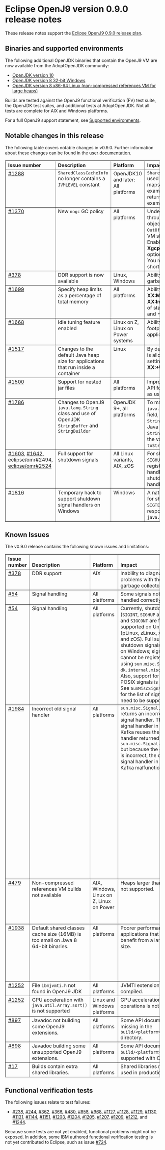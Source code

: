 <!--
* Copyright (c) 2017, 2018 IBM Corp. and others
*
* This program and the accompanying materials are made
* available under the terms of the Eclipse Public License 2.0
* which accompanies this distribution and is available at
* https://www.eclipse.org/legal/epl-2.0/ or the Apache
* License, Version 2.0 which accompanies this distribution and
* is available at https://www.apache.org/licenses/LICENSE-2.0.
*
* This Source Code may also be made available under the
* following Secondary Licenses when the conditions for such
* availability set forth in the Eclipse Public License, v. 2.0
* are satisfied: GNU General Public License, version 2 with
* the GNU Classpath Exception [1] and GNU General Public
* License, version 2 with the OpenJDK Assembly Exception [2].
*
* [1] https://www.gnu.org/software/classpath/license.html
* [2] http://openjdk.java.net/legal/assembly-exception.html
*
* SPDX-License-Identifier: EPL-2.0 OR Apache-2.0 OR GPL-2.0 WITH
* Classpath-exception-2.0 OR LicenseRef-GPL-2.0 WITH Assembly-exception
-->

# Eclipse OpenJ9 version 0.9.0 release notes

These release notes support the [Eclipse OpenJ9 0.9.0 release plan](https://projects.eclipse.org/projects/technology.openj9/releases/0.9.0/plan).



## Binaries and supported environments

The following additional OpenJDK binaries that contain the OpenJ9 VM are now available from the AdoptOpenJDK community:

- [OpenJDK version 10](https://adoptopenjdk.net/?variant=openjdk10-openj9)
- [OpenJDK version 8 32-bit Windows]()
- [OpenJDK version 8 x86-64 Linux (non-compressed references VM for large heaps)]()

Builds are tested against the OpenJ9 functional verification (FV) test suite, the OpenJDK test suites, and additional tests at AdoptOpenJDK.
Not all tests are complete for AIX and Windows platforms.

For a full OpenJ9 support statement, see [Supported environments](https://eclipse.org/openj9/docs/openj9_support/index.html).


## Notable changes in this release

The following table covers notable changes in v0.9.0. Further information about these changes can be found in the [user documentation](https://www.eclipse.org/openj9/docs/version0.9/).

<table cellpadding="4" cellspacing="0" summary="" width="100%" rules="all" frame="border" border="1"><thead align="left">
<tr valign="bottom">
<th valign="bottom">Issue number</th>
<th valign="bottom">Description</th>
<th valign="bottom">Platform</th>
<th valign="bottom">Impact</th>
</tr>
</thead>
<tbody>
<tr><td valign="top"><a href="https://github.com/eclipse/openj9/issues/1288">#1288</a></td>
<td valign="top"><code>SharedClassCacheInfo</code> no longer contains a <code>JVMLEVEL</code> constant</td>
<td valign="top">OpenJDK10 and later: All platforms</td>
<td valign="top"><code>SharedClassCacheInfo.getCacheJVMLevel()</code> used to return the <code>JVMLEVEL</code> constant that maps to a Java version number, for example <code>JVMLEVEL_JAVA8</code>. This call now returns only the Java version number, for example <code>10</code> for Java 10.</td>
</tr>

<tr><td valign="top"><a href="https://github.com/eclipse/openj9/issues/1370">#1370</a>
<!-- (<a href="http://openjdk.java.net/jeps/318">JEP318</a>) --></td>
<td valign="top">New <code>nogc</code> GC policy</td>
<td valign="top">All platforms</td>
<td valign="top">Under this policy, no memory is reclaimed through garbage collection. The Java object heap is expanded until an <code>OutOfMemory</code> error is generated and the VM shuts down.<br/>Enable this policy with the <b>-Xgcpolicy:nogc</b> or <b>-XX:+UseNoGC</b> options.<br/>You might use this mode for testing or for short-lived applications. </td>
</tr>

<tr><td valign="top"><a href="https://github.com/eclipse/openj9/issues/378">#378</a></td>
<td valign="top">DDR support is now available</td>
<td valign="top">Linux, Windows</td>
<td valign="top">Ability to diagnose problems with the VM, garbage collector, or JIT.</td>
</tr>
<tr><td valign="top"><a href="https://github.com/eclipse/openj9/issues/1699">#1699</a></td>
<td valign="top">Specify heap limits as a percentage of total memory</td>
<td valign="top">All platforms</td>
<td valign="top">Ability to easily set heap limits with the <b>-XX:MaxRAMPercentage</b> and <b>-XX:InitialRAMPercentage</b> options instead of statically setting them with the <b>-Xmx</b> and <b>-Xms</b> options.</td>
</tr>
<!-- Remove? Confirm.<tr><td valign="top"><a href="https://github.com/eclipse/openj9/issues/1776">#1776</a></td>
<td valign="top">Extra page of memory no longer required when specifying an object heap size that is a multiple of the page size</td>
<td valign="top">Linux on Z and z/OS</td>
<td valign="top">This change avoids wasting memory or calculating a heap size that is 16 bytes less than the page size.</td>
</tr>-->
<tr><td valign="top"><a href="https://github.com/eclipse/openj9/issues/1668">#1668</a></td>
<td valign="top">Idle tuning feature enabled</td>
<td valign="top">Linux on Z, Linux on Power systems</td>
<td valign="top">Ability to maintain a minimal memory footprint during the life time of an application.</td>
</tr>
<tr><td valign="top"><a href="https://github.com/eclipse/openj9/issues/1517">#1517</a></td>
<td valign="top">Changes to the default Java heap size for applications that run inside a container</td>
<td valign="top">Linux</td>
<td valign="top">By default, 75% of the physical memory is allocated for the maximum Java heap setting when the <b>-XX:+UseContainerSupport</b> option is set.</td>
</tr>
<tr><td valign="top"><a href="https://github.com/eclipse/openj9/issues/1500">#1500</a></td>
<td valign="top">Support for nested jar files</td>
<td valign="top">All platforms</td>
<td valign="top">Improvements to the <code>com.ibm.oti.shared</code> API for manipulating nested jar files, such as used by Spring.</td>
</tr>
<tr><td valign="top"><a href="https://github.com/eclipse/openj9/issues/1786">#1786</a></td>
<td valign="top">Changes to OpenJ9 <code>java.lang.String</code> class and use of OpenJDK <code>StringBuffer</code> and <code>StringBuilder</code></td>
<td valign="top">OpenJDK 9+, all platforms</td>
<td valign="top">To match the behavior of OpenJDK, <code>java.lang.String</code> no longer has a count field, which changes the way that <code>String.subString()</code> works compared to Java 8. Similarly <code>StringBuffer</code and <code>StringBuilder</code> do not share the value array with any <code>String</code> created by <code>toString()</code>.</td>
</tr>

<tr><td valign="top">
<a href="https://github.com/eclipse/openj9/issues/1603">#1603</a>,
<a href="https://github.com/eclipse/openj9/issues/1642">#1642</a>,
<a href="https://github.com//eclipse/omr/issues/2494">eclipse/omr#2494</a>,
<a href="https://github.com//eclipse/omr/issues/2524">eclipse/omr#2524</a>
</td>
<td valign="top">Full support for shutdown signals</td>
<td valign="top">All Linux variants, AIX, zOS</td>
<td valign="top">For shutdown signals (<code>SIGINT</code>, <code>SIGTERM</code> and <code>SIGHUP</code>), a Java signal handler can be registered. The default Java shutdown handler is properly registered for shutdown signals. Similarly, a Java signal handler can be registered for <code>SIGCONT</code>.</td>
</tr>

<tr><td valign="top"><a href="https://github.com/eclipse/openj9/issues/1816">#1816</a></td>
<td valign="top">Temporary hack to support shutdown signal handlers on Windows</td>
<td valign="top">Windows</td>
<td valign="top">A native shutdown handler is registered for shutdown signals (<code>Ctrl+C</code>, <code>SIGINT</code> and <code>SIGTERM</code>). A shutdown handler is responsible for invoking <code>java.lang.Shutdown.exit</code>.</td>
</tr>
</table>


## Known Issues

The v0.9.0 release contains the following known issues and limitations:

<table cellpadding="4" cellspacing="0" summary="" width="100%" rules="all" frame="border" border="1"><thead align="left">
<tr valign="bottom">
<th valign="bottom">Issue number</th>
<th valign="bottom">Description</th>
<th valign="bottom">Platform</th>
<th valign="bottom">Impact</th>
<th valign="bottom">Workaround</th>
</tr>
</thead>
<tbody>
<tr><td valign="top"><a href="https://github.com/eclipse/openj9/issues/378">#378</a></td>
<td valign="top">DDR support</td>
<td valign="top">AIX</td>
<td valign="top">Inability to diagnose problems with the VM, garbage collector, or JIT.</td>
<td valign="top">None</td>
</tr>
<tr><td valign="top"><a href="https://github.com/eclipse/openj9/issues/54">#54</a></td>
<td valign="top">Signal handling</td>
<td valign="top">All platforms</td>
<td valign="top">Some signals not being handled correctly by the VM.</td>
<td valign="top">None</td>

<tr><td valign="top"><a href="https://github.com/ibmruntimes/openj9-openjdk-jdk8/issues/54">#54</a></td>
<td valign="top">Signal handling</td>
<td valign="top">All platforms</td>
<td valign="top">Currently, shutdown signals (<code>SIGINT</code>, <code>SIGHUP</code> and <code>SIGTERM</code>) and <code>SIGCONT</code> are fully supported on Unix platforms (pLinux, zLinux, xLinux, AIX and zOS). Full support for shutdown signals is pending on Windows; signal handlers cannot be registered by using <code>sun.misc.Signal</code> or <code>dk.internal.misc.Signal</code>. Also, support for other POSIX signals is pending. See <code>SunMiscSignalTest.java</code> for the list of signals that need to be supported.</td>
<td valign="top">None</td>
</tr>

<tr><td valign="top"><a href="https://github.com/ibmruntimes/openj9-openjdk-jdk8/issues/1984">#1984</a><!-- 
<br/><b>@pshipton "I'm hoping #1984 will be resolved before the 0.9.0 release is finalized."</b> --></td>
<td valign="top">Incorrect old signal handler</td>
<td valign="top">All platforms</td>
<td valign="top"><code>sun.misc.Signal.handle(...)</code> returns an incorrect old signal handler. The custom signal handler in Apache Kafka reuses the old signal handler returned by <code>sun.misc.Signal.handle(...)</code> but because the old handler is incorrect, the custom signal handler in Apache Kafka malfunctions.</td>
<td valign="top">The custom handlers reuse the JVM default shutdown handler. Avoid registering a custom signal handler for shutdown signals so that the default shutdown handler is properly invoked. Then, Apache Kafka will shutdown properly while invoking the shutdown hooks.</td>
</tr>


</tr>
<tr><td valign="top"><a href="https://github.com/eclipse/openj9/issues/479">#479</a></td>
<td valign="top">Non-compressed references VM builds not available</td>
<td valign="top">AIX, Windows, Linux on Z, Linux on Power</td>
<td valign="top">Heaps larger than 57GB are not supported.</td>
<td valign="top">Manual builds are possible by following our <a href="https://github.com/eclipse/openj9/blob/master/buildenv/Build_Instructions_V8.md">detailed build instructions</a>.</td>
</tr>
<tr><td valign="top"><a href="https://github.com/eclipse/openj9/issues/1938">#1938</a></td>
<td valign="top">Default shared classes cache size (16MB) is too small on Java 8 64-bit binaries.</td>
<td valign="top">All platforms</td>
<td valign="top">Poorer performance for applications that could benefit from a larger cache size.</td>
<td valign="top">Manually set the shared cache size to at least 60 MB when you start your application (<code>-Xscmx60m</code>).</td>
</tr>
<tr><td valign="top"><a href="https://github.com/eclipse/openj9/issues/1252">#1252</a></td>
<td valign="top">File <code>ibmjvmti.h</code> not found in OpenJ9 JDK</td>
<td valign="top">All platforms</td>
<td valign="top">JVMTI extensions cannot be compiled.</td>
<td valign="top">None</td>
</tr>
<tr><td valign="top"><a href="https://github.com/eclipse/openj9/issues/1252">#1252</a></td>
<td valign="top">GPU acceleration with <code>java.util.Array.sort()</code> is not supported</td>
<td valign="top">Linux and Windows platforms</td>
<td valign="top">GPU acceleration on <code>sort()</code> operations is not available.</td>
<td valign="top">None<!-- , although <code>com.ibm.gpu.Maths</code> can be used directly. --></td>
</tr>
<tr><td valign="top"><a href="https://github.com/eclipse/openj9/issues/897">#897</a></td>
<td valign="top">Javadoc not building some OpenJ9 extensions.</td>
<td valign="top">All platforms</td>
<td valign="top">Some API documentation is missing in the <code>build/&lt;platform&gt;/docs</code> directory.</td>
<td valign="top">None</td>
</tr>
<tr><td valign="top"><a href="https://github.com/eclipse/openj9/issues/898">#898</a></td>
<td valign="top">Javadoc building some unsupported OpenJ9 extensions.</td>
<td valign="top">All platforms</td>
<td valign="top">Some API documentation in <code>build/&lt;platform&gt;/docs</code> is not supported with OpenJ9.</td>
<td valign="top">None</td>
</tr>
<tr><td valign="top"><a href="https://github.com/ibmruntimes/openj9-openjdk-jdk8/issues/17">#17</a></td>
<td valign="top">Builds contain extra shared libraries.</td>
<td valign="top">All platforms</td>
<td valign="top">Shared libraries must not be used in production.</td>
<td valign="top">None</td>
</tr>
</tbody>
</table>


## Functional verification tests
The following issues relate to test failures:

- [#238](https://github.com/eclipse/openj9/issues/238), [#244](https://github.com/eclipse/openj9/issues/244), [#362](https://github.com/eclipse/openj9/issues/362), [#366](https://github.com/eclipse/openj9/issues/366), [#480](https://github.com/eclipse/openj9/issues/480), [#858](https://github.com/eclipse/openj9/issues/858), [#968](https://github.com/eclipse/openj9/issues/968), [#1127](https://github.com/eclipse/openj9/issues/1127), [#1128](https://github.com/eclipse/openj9/issues/1128), [#1129](https://github.com/eclipse/openj9/issues/1129), [#1130](https://github.com/eclipse/openj9/issues/1130), [#1131](https://github.com/eclipse/openj9/issues/1131), [#1144](https://github.com/eclipse/openj9/issues/1144), [#1151](https://github.com/eclipse/openj9/issues/1151), [#1203](https://github.com/eclipse/openj9/issues/1203), [#1204](https://github.com/eclipse/openj9/issues/1204), [#1205](https://github.com/eclipse/openj9/issues/1205), [#1207](https://github.com/eclipse/openj9/issues/1207), [#1209](https://github.com/eclipse/openj9/issues/1209), [#1212](https://github.com/eclipse/openj9/issues/1212), and [#1244](https://github.com/eclipse/openj9/issues/1244).

Because some tests are not yet enabled, functional problems might not be exposed. In addition, some IBM authored functional verification testing is not yet contributed to Eclipse, such as issue  [#724](https://github.com/eclipse/openj9/issues/724).

<!--
## Other changes

The following issues are addressed in this release:

- add all other # numbers that closed between 0.8.0 and 0.9.0?
-->

